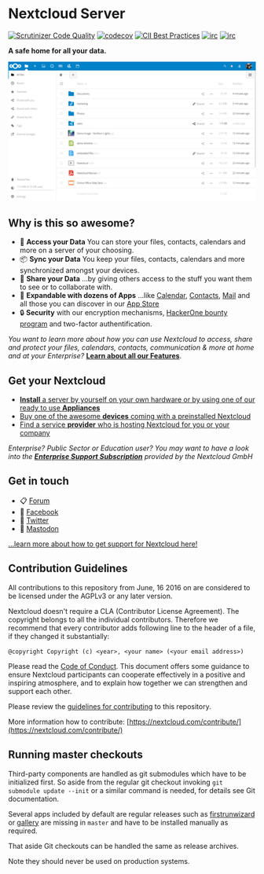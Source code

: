 ﻿# Nextcloud Server
[![Scrutinizer Code Quality](https://scrutinizer-ci.com/g/nextcloud/server/badges/quality-score.png?b=master)](https://scrutinizer-ci.com/g/nextcloud/server/?branch=master)
[![codecov](https://codecov.io/gh/nextcloud/server/branch/master/graph/badge.svg)](https://codecov.io/gh/nextcloud/server)
[![CII Best Practices](https://bestpractices.coreinfrastructure.org/projects/209/badge)](https://bestpractices.coreinfrastructure.org/projects/209)
[![irc](https://img.shields.io/badge/IRC-%23nextcloud%20on%20freenode-orange.svg)](https://webchat.freenode.net/?channels=nextcloud)
[![irc](https://img.shields.io/badge/IRC-%23nextcloud--dev%20on%20freenode-blue.svg)](https://webchat.freenode.net/?channels=nextcloud-dev)

**A safe home for all your data.**

![](https://github.com/nextcloud/screenshots/blob/master/files/filelist.png)

## Why is this so awesome?

* :file_folder: **Access your Data** You can store your files, contacts, calendars and more on a server of your choosing.
* :package: **Sync your Data** You keep your files, contacts, calendars and more synchronized amongst your devices.
* :arrows_counterclockwise: **Share your Data** …by giving others access to the stuff you want them to see or to collaborate with.
* :rocket: **Expandable with dozens of Apps** ...like [Calendar](https://github.com/nextcloud/calendar), [Contacts](https://github.com/nextcloud/contacts), [Mail](https://github.com/nextcloud/mail) and all those you can discover in our [App Store](https://apps.nextcloud.com)
* :lock: **Security** with our encryption mechanisms, [HackerOne bounty program](https://hackerone.com/nextcloud) and two-factor authentification.

*You want to learn more about how you can use Nextcloud to access, share and protect your files, calendars, contacts, communication & more at home and at your Enterprise?* [**Learn about all our Features**](https://nextcloud.com/features).

## Get your Nextcloud

- [**Install** a server by yourself on your own hardware or by using one of our ready to use **Appliances**](https://nextcloud.com/install/#instructions-server)
- [Buy one of the awesome **devices** coming with a preinstalled Nextcloud](https://nextcloud.com/devices/)
- [Find a service **provider** who is hosting Nextcloud for you or your company](https://nextcloud.com/providers/)

*Enterprise? Public Sector or Education user? You may want to have a look into the [**Enterprise Support Subscription**](https://nextcloud.com/enterprise/) provided by the Nextcloud GmbH*

## Get in touch

* :clipboard: [Forum](https://help.nextcloud.com)
* :busts_in_silhouette: [Facebook](https://facebook.com/nextclouders)
* :hatching_chick: [Twitter](https://twitter.com/Nextclouders)
* :elephant: [Mastodon](https://mastodon.xyz/@nextcloud)

[…learn more about how to get support for Nextcloud here!](https://nextcloud.com/support)

## Contribution Guidelines

All contributions to this repository from June, 16 2016 on are considered to be
licensed under the AGPLv3 or any later version.

Nextcloud doesn't require a CLA (Contributor License Agreement).
The copyright belongs to all the individual contributors. Therefore we recommend
that every contributor adds following line to the header of a file, if they
changed it substantially:

```
@copyright Copyright (c) <year>, <your name> (<your email address>)
```

Please read the [Code of Conduct](https://nextcloud.com/community/code-of-conduct/). This document offers some guidance to ensure Nextcloud participants can cooperate effectively in a positive and inspiring atmosphere, and to explain how together we can strengthen and support each other.

Please review the [guidelines for contributing](https://github.com/nextcloud/server/blob/master/CONTRIBUTING.md) to this repository.

More information how to contribute: [https://nextcloud.com/contribute/](https://nextcloud.com/contribute/)

## Running master checkouts

Third-party components are handled as git submodules which have to be initialized first. So aside from the regular git checkout invoking `git submodule update --init` or a similar command is needed, for details see Git documentation.

Several apps included by default are regular releases such as [firstrunwizard](https://github.com/nextcloud/firstrunwizard) or [gallery](https://github.com/nextcloud/gallery) are missing in `master` and have to be installed manually as required.

That aside Git checkouts can be handled the same as release archives.

Note they should never be used on production systems.
